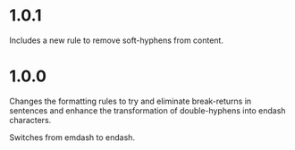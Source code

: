 # 1.0.1

Includes a new rule to remove soft-hyphens from content.

# 1.0.0

Changes the formatting rules to try and eliminate break-returns in sentences and enhance the transformation of double-hyphens into endash characters.

Switches from emdash to endash.